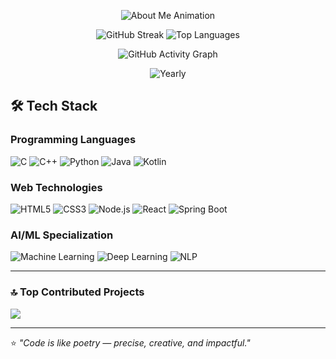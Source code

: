 
<p align="center">
  <img src="https://readme-typing-svg.herokuapp.com?font=Fira+Code&size=22&duration=3000&pause=1000&color=3AB0FF&center=false&vCenter=false&width=1000&lines=Hi!+I’m+Shreya!;A+final-year+Information+Science+student;I+am+Passionate+about+building+intelligent+systems;Solving+real-world+problems;Creating+projects+that+blend+creativity+with+technology" alt="About Me Animation" />
</p>

<div align="center">
  
  ![GitHub Streak](https://streak-stats.demolab.com?user=Shreya-196&theme=radical&hide_border=true&date_format=j%20M%5B%20Y%5D)
  ![Top Languages](https://github-readme-stats.vercel.app/api/top-langs/?username=Shreya-196&layout=compact&theme=radical&hide_border=true)

   ![GitHub Activity Graph](https://github-readme-activity-graph.vercel.app/graph?username=Shreya-196&theme=react-dark&hide_border=true&area=true&custom_title=My%20Contribution%20Graph)

![Yearly](https://github-contributions.vercel.app/api?username=Shreya-196&template=yearly)
</div>

## 🛠️ **Tech Stack**

### **Programming Languages**
![C](https://img.shields.io/badge/C-A8B9CC?style=for-the-badge&logo=c&logoColor=black)
![C++](https://img.shields.io/badge/C++-00599C?style=for-the-badge&logo=c%2B%2B&logoColor=white)
![Python](https://img.shields.io/badge/Python-3776AB?style=for-the-badge&logo=python&logoColor=white)
![Java](https://img.shields.io/badge/Java-ED8B00?style=for-the-badge&logo=openjdk&logoColor=white)
![Kotlin](https://img.shields.io/badge/Kotlin-7F52FF?style=for-the-badge&logo=kotlin&logoColor=white)

### **Web Technologies**
![HTML5](https://img.shields.io/badge/HTML5-E34F26?style=for-the-badge&logo=html5&logoColor=white)
![CSS3](https://img.shields.io/badge/CSS3-1572B6?style=for-the-badge&logo=css3&logoColor=white)
![Node.js](https://img.shields.io/badge/Node.js-339933?style=for-the-badge&logo=nodedotjs&logoColor=white)
![React](https://img.shields.io/badge/React-61DAFB?style=for-the-badge&logo=react&logoColor=black)
![Spring Boot](https://img.shields.io/badge/Spring_Boot-6DB33F?style=for-the-badge&logo=spring&logoColor=white)

### **AI/ML Specialization**
![Machine Learning](https://img.shields.io/badge/Machine_Learning-FF6F00?style=for-the-badge&logo=tensorflow&logoColor=white)
![Deep Learning](https://img.shields.io/badge/Deep_Learning-FF6F00?style=for-the-badge&logo=keras&logoColor=white)
![NLP](https://img.shields.io/badge/NLP-3884FF?style=for-the-badge&logo=huggingface&logoColor=white)

---

### 🔝 Top Contributed Projects 
![](https://github-contributor-stats.vercel.app/api?username=Shreya-196&limit=5&theme=dark&combine_all_yearly_contributions=true)

---

⭐ *"Code is like poetry — precise, creative, and impactful."*  
